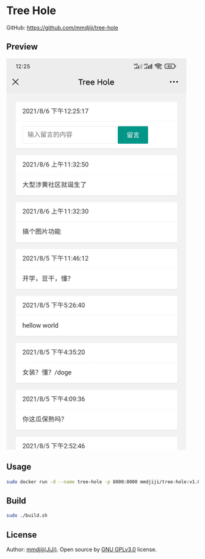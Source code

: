 # Tree Hole

GitHub: https://github.com/mmdjiji/tree-hole

## Preview
![](assets/preview.jpg)

## Usage
```sh
sudo docker run -d --name tree-hole -p 8000:8000 mmdjiji/tree-hole:v1.0
```

## Build
```sh
sudo ./build.sh
```

## License
Author: [mmdjiji(JiJi)](https://mmdjiji.com). Open source by [GNU GPLv3.0](https://choosealicense.com/licenses/gpl-3.0/) license.